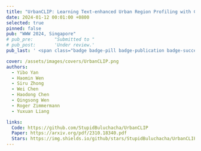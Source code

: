 ```yaml
---
title: "UrbanCLIP: Learning Text-enhanced Urban Region Profiling with Contrastive Language-Image Pretraining from the Web"
date: 2024-01-12 00:01:00 +0800
selected: true
pinned: false
pub: "WWW 2024, Singapore"
# pub_pre:        "Submitted to "
# pub_post:       'Under review.'
pub_last: ' <span class="badge badge-pill badge-publication badge-success">Oral</span>'

cover: /assets/images/covers/UrbanCLIP.png
authors:
  - Yibo Yan
  - Haomin Wen
  - Siru Zhong
  - Wei Chen
  - Haodong Chen
  - Qingsong Wen
  - Roger Zimmermann
  - Yuxuan Liang

links:
  Code: https://github.com/StupidBuluchacha/UrbanCLIP
  Paper: https://arxiv.org/pdf/2310.18340.pdf
  Stars: https://img.shields.io/github/stars/StupidBuluchacha/UrbanCLIP?style=social
---
```

